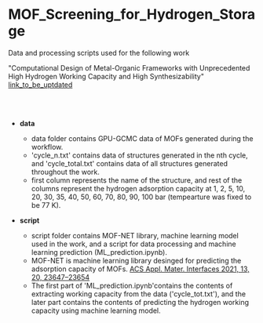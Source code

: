 # MOF_Screening_for_Hydrogen_Storage
Data and processing scripts used for the following work

"Computational Design of Metal-Organic Frameworks with Unprecedented High Hydrogen Working Capacity and High Synthesizability" [link_to_be_uptdated](https:/)  

<br/><br/>

* **data**

  * data folder contains GPU-GCMC data of MOFs generated during the workflow. 
  * 'cycle_n.txt' contains data of structures generated in the nth cycle, and 'cycle_total.txt' contains data of all structures generated throughout the work. 
  * first column represents the name of the structure, and rest of the columns represent the hydrogen adsorption capacity at 1, 2, 5, 10, 20, 30, 35, 40, 50, 60, 70, 80, 90, 100 bar (tempearture was fixed to be 77 K).

    
* **script**

  * script folder contains MOF-NET library, machine learning model used in the work, and a script for data processing and machine learning prediction (ML_prediction.ipynb).
  * MOF-NET is machine learning library desinged for predicting the adsorption capacity of MOFs. [ACS Appl. Mater. Interfaces 2021, 13, 20, 23647–23654](https://doi.org/10.1021/acsami.1c02471)
  * The first part of 'ML_prediction.ipynb'contains the contents of extracting working capacity from the data ('cycle_tot.txt'), and the later part contains the contents of predicting the hydrogen working capacity using machine learning model. 
